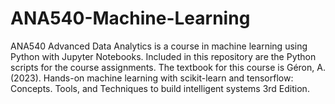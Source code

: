 # ANA540-Machine-Learning
ANA540 Advanced Data Analytics is a course in machine learning using Python with Jupyter Notebooks.  Included in this repository are the Python scripts for the course assignments.  The textbook for this course is Géron, A. (2023). Hands-on machine learning with scikit-learn and tensorflow: Concepts. Tools, and Techniques to build intelligent systems 3rd Edition.  
